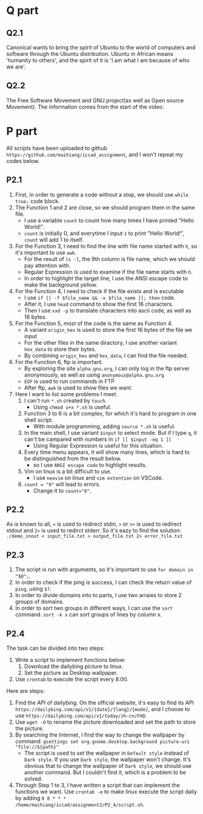 # Q part
## Q2.1
Canonical wants to bring the spirit of Ubuntu to the world of computers and software through the Ubuntu distribution. Ubuntu in African means 'humanity to others', and the spirit of it is 'I am what I am because of who we are'.

## Q2.2
The Free Software Movement and GNU project(as well as Open source Movement).
The information comes from the start of the video.

# P part
All scripts have been uploaded to github `https://github.com/maihiang/iccad_assignment`, and I won't repeat my codes below.
## P2.1
1. First, in order to generate a code without a stop, we should use `while true;` code block.
2. The Function 1 and 2 are close, so we should program them in the same file.
    - I use a variable `count` to count how many times I have printed "Hello World!".
    - `count` is initially 0, and everytime I input `1` to print "Hello World!", `count` will add 1 to itself.
3. For the Function 3, I need to find the line with file name started with `h`, so it's important to use `awk`.
    - For the result of `ls -l`, the 9th column is file name, which we should pay attention with.
    - Regular Expression is used to examine if the file name starts with `h`.
    - In order to highlight the target line, I use the ANSI escape code to make the background yellow.
4. For the Function 4, I need to check if the file exists and is excutable
    - I use `if [[ -f $file_name && -x $file_name ]]; then` code.
    - After it, I use `head` command to show the first 16 characters.
    - Then I use `xxd -p` to translate characters into ascii code, as well as 16 bytes.
5. For the Function 5, most of the code is the same as Function 4.
    - A variant `origin_hex` is used to store the first 16 bytes of the file we input
    - For the other files in the same diractory, I use another variant `hex_data` to store their bytes.
    - By combining `origin_hex` and `hex_data`, I can find the file needed.
6. For the Function 6, ftp is important.
    - By exploring the site `alpha.gnu.org`, I can only log in the ftp server anonymously, as well as using `anonymous@alpha.gnu.org`
    - `EOF` is used to run commands in FTP
    - After ftp, `awk` is used to show files we want.
7. Here I want to list some problems I meet.
    1. I can't run `*.sh` created by `touch`.
        - Using `chmod u+x *.sh` is useful.
    2. Function 3 to 6 is a bit complex, for which it's hard to program in one shell script.
        - With module programming, adding `source *.sh` is useful.
    3. In the main shell, I use variant `$input` to select mode. But if I type `q`, it can't be campared with numbers in `if [[ $input -eq 1 ]] `
        - Using Regular Expression is useful for this situation.
    4. Every time menu appears, it will show many lines, which is hard to be distinguished from the result below.
        - so I use `ANSI escape code` to highlight results.
    5. Vim on linux is a bit difficult to use.
        - I use `neovim` on linux and `vim extention` on VSCode.
    6. `count = "0"` will lead to errors.
        - Change it to `count="0"`.

## P2.2
As is known to all, `<` is used to redirect stdin, `>` or `>>` is used to redirect stdout and `2>` is used to redirct stderr.
So it's eazy to find the solution: 
`./demo_inout < input_file.txt > output_file.txt 2> error_file.txt`

## P2.3
1. The script is run with arguments, so it's important to use `for domain in "$@";`.
2. In order to check if the ping is success, I can check the return value of `ping`, using `$?`.
3. In order to divide domains into to parts, I use two arraies to store 2 groups of domains.
4. In order to sort two groups in different ways, I can use the `sort` command. `sort -k x` can sort groups of lines by column x.

## P2.4
The task can be divided into two steps:
1. Write a script to implement functions below:
   1. Download the dailybing picture to linux.
   2. Set the picture as Desktop wallpaper.
2. Use `crontab` to execute the script every 8:00.

Here are steps:
1. Find the API of dailybing. On the official website, it's easy to find its API `https://dailybing.com/api/v1/{date}/{lang}/{mode}`, and I choose to use `https://dailybing.com/api/v1/today/zh-cn/FHD`.
2. Use `wget -O` to rename the picture downloaded and set the path to store the picture.
3. By searching the Internet, I find the way to change the wallpaper by command: `gsettings set org.gnome.desktop.background picture-uri "file://${path}"`
    - The script is used to set the wallpaper in `Default style` instead of `Dark style`. If you use `Dark style`, the wallpaper won't change. It's obvious that to change the wallpaper of `Dark style`, we should use another command. But I couldn't find it, which is a problem to be solved.
4. Through Step 1 to 3, I have written a script that can implement the functions we want. Use `crontab -e` to make linux execute the script daily by adding `0 8 * * * /home/maihiang/iccad/assignment2/P2_4/script.sh`.
